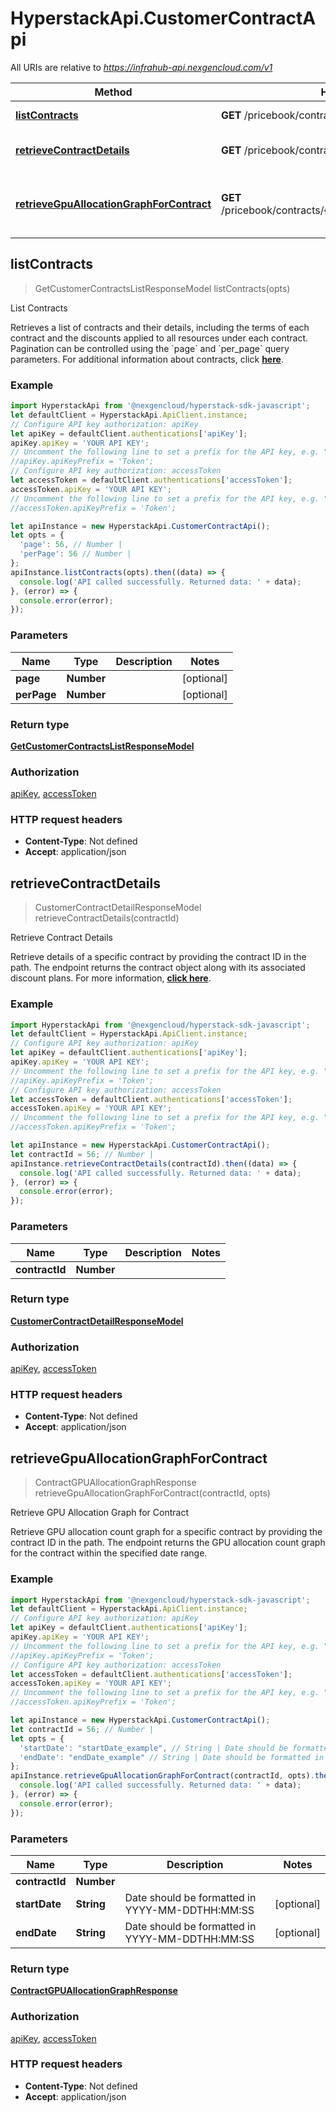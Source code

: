 # HyperstackApi.CustomerContractApi

All URIs are relative to *https://infrahub-api.nexgencloud.com/v1*

Method | HTTP request | Description
------------- | ------------- | -------------
[**listContracts**](CustomerContractApi.md#listContracts) | **GET** /pricebook/contracts | List Contracts
[**retrieveContractDetails**](CustomerContractApi.md#retrieveContractDetails) | **GET** /pricebook/contracts/{contract_id} | Retrieve Contract Details
[**retrieveGpuAllocationGraphForContract**](CustomerContractApi.md#retrieveGpuAllocationGraphForContract) | **GET** /pricebook/contracts/{contract_id}/gpu_allocation_graph | Retrieve GPU Allocation Graph for Contract



## listContracts

> GetCustomerContractsListResponseModel listContracts(opts)

List Contracts

Retrieves a list of contracts and their details, including the terms of each contract and the discounts applied to all resources under each contract. Pagination can be controlled using the &#x60;page&#x60; and &#x60;per_page&#x60; query parameters. For additional information about contracts, click [**here**](https://infrahub-doc.nexgencloud.com/docs/billing-and-payment/contracts).

### Example

```javascript
import HyperstackApi from '@nexgencloud/hyperstack-sdk-javascript';
let defaultClient = HyperstackApi.ApiClient.instance;
// Configure API key authorization: apiKey
let apiKey = defaultClient.authentications['apiKey'];
apiKey.apiKey = 'YOUR API KEY';
// Uncomment the following line to set a prefix for the API key, e.g. "Token" (defaults to null)
//apiKey.apiKeyPrefix = 'Token';
// Configure API key authorization: accessToken
let accessToken = defaultClient.authentications['accessToken'];
accessToken.apiKey = 'YOUR API KEY';
// Uncomment the following line to set a prefix for the API key, e.g. "Token" (defaults to null)
//accessToken.apiKeyPrefix = 'Token';

let apiInstance = new HyperstackApi.CustomerContractApi();
let opts = {
  'page': 56, // Number | 
  'perPage': 56 // Number | 
};
apiInstance.listContracts(opts).then((data) => {
  console.log('API called successfully. Returned data: ' + data);
}, (error) => {
  console.error(error);
});

```

### Parameters


Name | Type | Description  | Notes
------------- | ------------- | ------------- | -------------
 **page** | **Number**|  | [optional] 
 **perPage** | **Number**|  | [optional] 

### Return type

[**GetCustomerContractsListResponseModel**](GetCustomerContractsListResponseModel.md)

### Authorization

[apiKey](../README.md#apiKey), [accessToken](../README.md#accessToken)

### HTTP request headers

- **Content-Type**: Not defined
- **Accept**: application/json


## retrieveContractDetails

> CustomerContractDetailResponseModel retrieveContractDetails(contractId)

Retrieve Contract Details

Retrieve details of a specific contract by providing the contract ID in the path. The endpoint returns the contract object along with its associated discount plans. For more information, [**click here**](https://infrahub-doc.nexgencloud.com/docs/api-reference/pricebook-resources/retrieve-contract-details).

### Example

```javascript
import HyperstackApi from '@nexgencloud/hyperstack-sdk-javascript';
let defaultClient = HyperstackApi.ApiClient.instance;
// Configure API key authorization: apiKey
let apiKey = defaultClient.authentications['apiKey'];
apiKey.apiKey = 'YOUR API KEY';
// Uncomment the following line to set a prefix for the API key, e.g. "Token" (defaults to null)
//apiKey.apiKeyPrefix = 'Token';
// Configure API key authorization: accessToken
let accessToken = defaultClient.authentications['accessToken'];
accessToken.apiKey = 'YOUR API KEY';
// Uncomment the following line to set a prefix for the API key, e.g. "Token" (defaults to null)
//accessToken.apiKeyPrefix = 'Token';

let apiInstance = new HyperstackApi.CustomerContractApi();
let contractId = 56; // Number | 
apiInstance.retrieveContractDetails(contractId).then((data) => {
  console.log('API called successfully. Returned data: ' + data);
}, (error) => {
  console.error(error);
});

```

### Parameters


Name | Type | Description  | Notes
------------- | ------------- | ------------- | -------------
 **contractId** | **Number**|  | 

### Return type

[**CustomerContractDetailResponseModel**](CustomerContractDetailResponseModel.md)

### Authorization

[apiKey](../README.md#apiKey), [accessToken](../README.md#accessToken)

### HTTP request headers

- **Content-Type**: Not defined
- **Accept**: application/json


## retrieveGpuAllocationGraphForContract

> ContractGPUAllocationGraphResponse retrieveGpuAllocationGraphForContract(contractId, opts)

Retrieve GPU Allocation Graph for Contract

Retrieve GPU allocation count graph for a specific contract by providing the contract ID in the path. The endpoint returns the GPU allocation count graph for the contract within the specified date range.

### Example

```javascript
import HyperstackApi from '@nexgencloud/hyperstack-sdk-javascript';
let defaultClient = HyperstackApi.ApiClient.instance;
// Configure API key authorization: apiKey
let apiKey = defaultClient.authentications['apiKey'];
apiKey.apiKey = 'YOUR API KEY';
// Uncomment the following line to set a prefix for the API key, e.g. "Token" (defaults to null)
//apiKey.apiKeyPrefix = 'Token';
// Configure API key authorization: accessToken
let accessToken = defaultClient.authentications['accessToken'];
accessToken.apiKey = 'YOUR API KEY';
// Uncomment the following line to set a prefix for the API key, e.g. "Token" (defaults to null)
//accessToken.apiKeyPrefix = 'Token';

let apiInstance = new HyperstackApi.CustomerContractApi();
let contractId = 56; // Number | 
let opts = {
  'startDate': "startDate_example", // String | Date should be formatted in YYYY-MM-DDTHH:MM:SS
  'endDate': "endDate_example" // String | Date should be formatted in YYYY-MM-DDTHH:MM:SS
};
apiInstance.retrieveGpuAllocationGraphForContract(contractId, opts).then((data) => {
  console.log('API called successfully. Returned data: ' + data);
}, (error) => {
  console.error(error);
});

```

### Parameters


Name | Type | Description  | Notes
------------- | ------------- | ------------- | -------------
 **contractId** | **Number**|  | 
 **startDate** | **String**| Date should be formatted in YYYY-MM-DDTHH:MM:SS | [optional] 
 **endDate** | **String**| Date should be formatted in YYYY-MM-DDTHH:MM:SS | [optional] 

### Return type

[**ContractGPUAllocationGraphResponse**](ContractGPUAllocationGraphResponse.md)

### Authorization

[apiKey](../README.md#apiKey), [accessToken](../README.md#accessToken)

### HTTP request headers

- **Content-Type**: Not defined
- **Accept**: application/json

